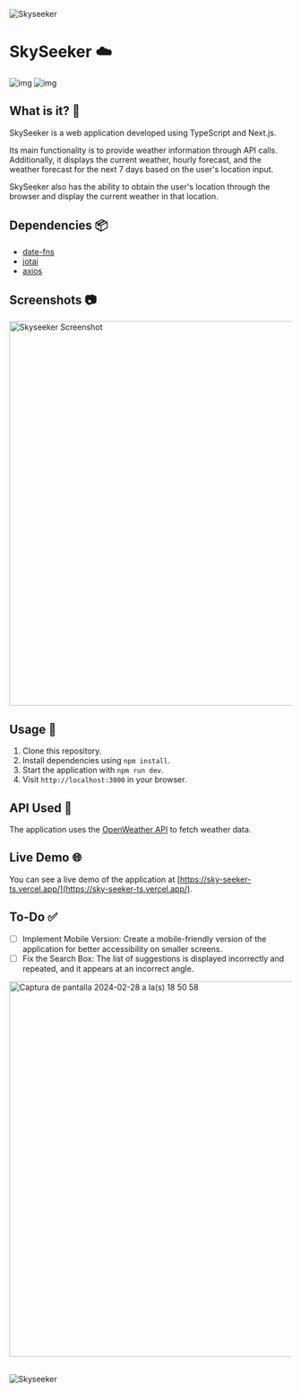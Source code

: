![Skyseeker](https://64.media.tumblr.com/0b35d8c408aadf4a3a6f2de0928d3705/399773ede13f1e1e-57/s1280x1920/1f81a8f1e8de2600590a99aa77d8ebc95167f2e9.pnj)

# SkySeeker ☁️

![img](https://img.shields.io/badge/next.js-000000?style=for-the-badge&logo=nextdotjs&logoColor=white)
![img](https://img.shields.io/badge/TypeScript-007ACC?style=for-the-badge&logo=typescript&logoColor=white)

## What is it? 👀
SkySeeker is a web application developed using TypeScript and Next.js. </p> Its main functionality is to provide weather information through API calls. Additionally, it displays the current weather, hourly forecast, and the weather forecast for the next 7 days based on the user's location input. </p> SkySeeker also has the ability to obtain the user's location through the browser and display the current weather in that location.

## Dependencies 📦
- [date-fns](https://github.com/date-fns/date-fns)
- [jotai](https://github.com/pmndrs/jotai)
- [axios](https://github.com/axios/axios)

## Screenshots 📷
<img width="685" alt="Skyseeker Screenshot" src="https://github.com/Tina-bot/SkySeeker-TS/assets/72955349/0818ec6b-4c1b-449e-ba52-235c6f15c564">


## Usage 🚀
1. Clone this repository.
2. Install dependencies using `npm install`.
3. Start the application with `npm run dev`.
4. Visit `http://localhost:3000` in your browser.

## API Used 📄
The application uses the [OpenWeather API](https://openweathermap.org/api) to fetch weather data.

## Live Demo 🌐
You can see a live demo of the application at [https://sky-seeker-ts.vercel.app/](https://sky-seeker-ts.vercel.app/).

## To-Do ✅
- [ ] Implement Mobile Version: Create a mobile-friendly version of the application for better accessibility on smaller screens.
- [ ] Fix the Search Box: The list of suggestions is displayed incorrectly and repeated, and it appears at an incorrect angle.
<img width="669" alt="Captura de pantalla 2024-02-28 a la(s) 18 50 58" src="https://github.com/Tina-bot/SkySeeker-TS/assets/72955349/34a310b8-7d58-4337-b654-81e631222c4f">

<br/>
<br/>

![Skyseeker](https://64.media.tumblr.com/0b35d8c408aadf4a3a6f2de0928d3705/399773ede13f1e1e-57/s1280x1920/1f81a8f1e8de2600590a99aa77d8ebc95167f2e9.pnj)

